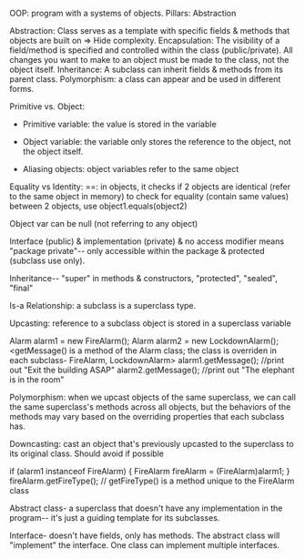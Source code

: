 OOP: program with a systems of objects. Pillars: Abstraction

Abstraction: Class serves as a template with specific fields & methods that objects are built on => Hide complexity.
Encapsulation:  The visibility of a field/method is specified and controlled within the class (public/private). All changes you want to make to an object must be made to the class, not the object itself.
Inheritance: A subclass can inherit fields & methods from its parent class.
Polymorphism: a class can appear and be used in different forms.

Primitive vs. Object:
- Primitive variable: the value is stored in the variable
- Object variable: the variable only stores the reference to the object, not the object itself.

- Aliasing objects: object variables refer to the same object

Equality vs Identity:
==: in objects, it checks if 2 objects are identical (refer to the same object in memory)
to check for equality (contain same values) between 2 objects, use object1.equals(object2)

Object var can be null (not referring to any object)

Interface (public) & implementation (private) & no access modifier means "package private"-- only accessible within the package & protected (subclass use only).

Inheritance-- "super" in methods & constructors, "protected", "sealed", "final"

Is-a Relationship: a subclass is a superclass type.

Upcasting: reference to a subclass object is stored in a superclass variable

Alarm alarm1 = new FireAlarm();
Alarm alarm2 = new LockdownAlarm();
<getMessage() is a method of the Alarm class; the class is overriden in each subclass- FireAlarm, LockdownAlarm>
alarm1.getMessage(); //print out "Exit the building ASAP"
alarm2.getMessage(); //print out "The elephant is in the room"

Polymorphism: when we upcast objects of the same superclass, we can call the same superclass's methods across all objects, but the behaviors of the methods may vary based on the overriding properties that each subclass has.

Downcasting: cast an object that's previously upcasted to the superclass to its original class. Should avoid if possible

if (alarm1 instanceof FireAlarm) {
      FireAlarm fireAlarm = (FireAlarm)alarm1;
}
fireAlarm.getFireType(); // getFireType() is a method unique to the FireAlarm class

Abstract class- a superclass that doesn't have any implementation in the program-- it's just a guiding template for its  subclasses.

Interface- doesn't have fields, only has methods. The abstract class will "implement" the interface. One class can implement multiple interfaces.
